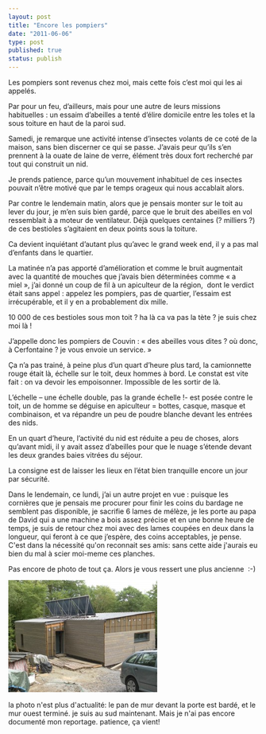 ```yaml
---
layout: post
title: "Encore les pompiers"
date: "2011-06-06"
type: post
published: true
status: publish
---
```


Les pompiers sont revenus chez moi, mais cette fois c’est moi qui les ai appelés.

Par pour un feu, d’ailleurs, mais pour une autre de leurs missions habituelles : un essaim d’abeilles a tenté d’élire domicile entre les toles et la sous toiture en haut de la paroi sud.

Samedi, je remarque une activité intense d’insectes volants de ce coté de la maison, sans bien discerner ce qui se passe. J’avais peur qu’ils s’en prennent à la ouate de laine de verre, élément très doux fort recherché par tout qui construit un nid.

Je prends patience, parce qu’un mouvement inhabituel de ces insectes pouvait n’être motivé que par le temps orageux qui nous accablait alors.

Par contre le lendemain matin, alors que je pensais monter sur le toit au lever du jour, je m’en suis bien gardé, parce que le bruit des abeilles en vol ressemblait à a moteur de ventilateur. Déjà quelques centaines (? milliers ?) de ces bestioles s’agitaient en deux points sous la toiture.

Ca devient inquiétant d’autant plus qu’avec le grand week end, il y a pas mal d’enfants dans le quartier.

La matinée n’a pas apporté d’amélioration et comme le bruit augmentait avec la quantité de mouches que j’avais bien déterminées comme « a miel », j’ai donné un coup de fil à un apiculteur de la région,  dont le verdict était sans appel : appelez les pompiers, pas de quartier, l’essaim est irrécupérable, et il y en a probablement dix mille.

10 000 de ces bestioles sous mon toit ? ha là ca va pas la tète ? je suis chez moi là !

J’appelle donc les pompiers de Couvin : « des abeilles vous dites ? où donc, à Cerfontaine ? je vous envoie un service. »

Ça n’a pas trainé, à peine plus d’un quart d’heure plus tard, la camionnette rouge était là, échelle sur le toit, deux hommes à bord. Le constat est vite fait : on va devoir les empoisonner. Impossible de les sortir de là.

L’échelle – une échelle double, pas la grande échelle !- est posée contre le toit, un de homme se déguise en apiculteur = bottes, casque, masque et combinaison, et va répandre un peu de poudre blanche devant les entrées des nids.

En un quart d’heure, l’activité du nid est réduite a peu de choses, alors qu’avant midi, il y avait assez d’abeilles pour que le nuage s’étende devant les deux grandes baies vitrées du séjour.

La consigne est de laisser les lieux en l’état bien tranquille encore un jour par sécurité.

Dans le lendemain, ce lundi, j’ai un autre projet en vue : puisque les cornières que je pensais me procurer pour finir les coins du bardage ne semblent pas disponible, je sacrifie 6 lames de mélèze, je les porte au papa de David qui a une machine a bois assez précise et en une bonne heure de temps, je suis de retour chez moi avec des lames coupées en deux dans la longueur, qui feront à ce que j’espère, des coins acceptables, je pense. C'est dans la nécessité qu'on reconnait ses amis: sans cette aide j'aurais eu bien du mal à scier moi-meme ces planches.

Pas encore de photo de tout ça. Alors je vous ressert une plus ancienne  :-)

[![](/images/2011/06/SAM_1233-300x225.jpg "SAMSUNG DIGITAL CAMERA")](/images/2011/06/SAM_1233.jpg)

la photo n'est plus d'actualité: le pan de mur devant la porte est bardé, et le mur ouest terminé. je suis au sud maintenant. Mais je n'ai pas encore documenté mon reportage. patience, ça vient!
